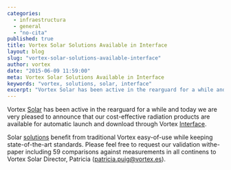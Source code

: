 ```yaml
---
categories: 
  - infraestructura
  - general
  - "no-cita"
published: true
title: Vortex Solar Solutions Available in Interface
layout: blog
slug: "vortex-solar-solutions-available-interface"
author: vortex
date: "2015-06-09 11:59:00"
meta: Vortex Solar Solutions Available in Interface
keywords: "vortex, solutions, solar, interface"
excerpt: "Vortex Solar has been active in the rearguard for a while and today we are very pleased to announce that our cost-effective radiation products are available for automatic launch and download through Vortex Interface."
---
```

Vortex [Solar](http://www.vortexfdc.com/markets/solar.html) has been active in the rearguard for a while and today we are very pleased to announce that our cost-effective radiation products are available for automatic launch and download through Vortex [Interface](http://interface.vortexfdc.com).

Solar [solutions](http://www.vortexfdc.com/solutions/solar-index.html) benefit from traditional Vortex easy-of-use while keeping state-of-the-art standards. Please feel free to request our validation withe-paper including 59 comparisons against measurements in all continens to Vortex Solar Director, Patricia (patricia.puig@vortex.es).

